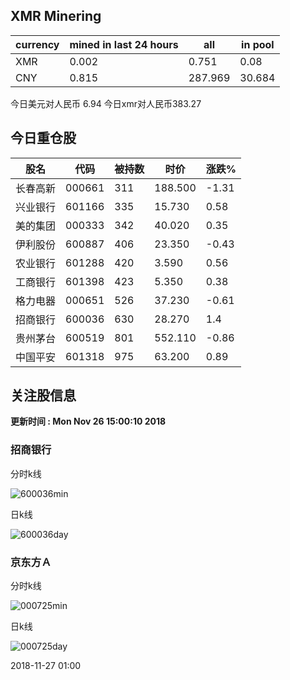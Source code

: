 ## XMR Minering

|currency|mined in last 24 hours|all|in pool|
|---|---|---|---|
|XMR|0.002|0.751|0.08|
|CNY|0.815|287.969|30.684|

今日美元对人民币 6.94	今日xmr对人民币383.27


## 今日重仓股 

|股名|代码|被持数|时价|涨跌%|
|---|---|---|---|---|
|长春高新|000661|311|188.500|-1.31|
|兴业银行|601166|335|15.730|0.58|
|美的集团|000333|342|40.020|0.35|
|伊利股份|600887|406|23.350|-0.43|
|农业银行|601288|420|3.590|0.56|
|工商银行|601398|423|5.350|0.38|
|格力电器|000651|526|37.230|-0.61|
|招商银行|600036|630|28.270|1.4|
|贵州茅台|600519|801|552.110|-0.86|
|中国平安|601318|975|63.200|0.89|

## 关注股信息
**更新时间 : Mon Nov 26 15:00:10 2018**
### 招商银行 
分时k线

![600036min](http://image.sinajs.cn/newchart/min/n/sh600036.gif)

日k线

![600036day](http://image.sinajs.cn/newchart/daily/n/sh600036.gif)

### 京东方Ａ 
分时k线

![000725min](http://image.sinajs.cn/newchart/min/n/sz000725.gif)

日k线

![000725day](http://image.sinajs.cn/newchart/daily/n/sz000725.gif)

2018-11-27 01:00